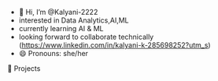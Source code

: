 - 👋 Hi, I’m @Kalyani-2222
-  interested in Data Analytics,AI,ML
-  currently learning AI & ML
-  looking forward to collaborate technically (https://www.linkedin.com/in/kalyani-k-285698252?utm_s)
- 😄 Pronouns: she/her


💼 Projects


<!---
Kalyani-2222/Kalyani-2222 is a ✨ special ✨ repository because its `README.md` (this file) appears on your GitHub profile.
You can click the Preview link to take a look at your changes.
--->
